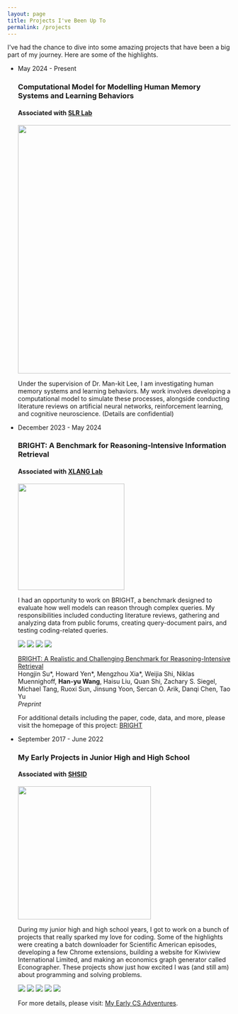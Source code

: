 ```yaml
---
layout: page
title: Projects I've Been Up To
permalink: /projects
---
```


<link rel="stylesheet" href="/assets/css/list.css">

<p>I've had the chance to dive into some amazing projects that have been a big part of my journey. Here are some of the highlights.</p>

<ul class="timeline">
  <li class="timeline-event">
    <label class="timeline-event-icon"></label>
    <div class="timeline-event-copy">
      <p class="timeline-event-thumbnail">May 2024 - Present</p>
      <h3>Computational Model for Modelling Human Memory Systems and Learning Behaviors</h3>
      <h4>Associated with <a href="https://slrlab.edu.hku.hk/"><b>SLR Lab</b></a></h4>
      <img src="/assets/img/slr.png" style="height:14vh;">
      <p>Under the supervision of Dr. Man-kit Lee, I am investigating human memory systems and learning behaviors. My work involves developing a computational model to simulate these processes, alongside conducting literature reviews on artificial neural networks, reinforcement learning, and cognitive neuroscience. (Details are confidential)</p>
    </div>
  </li>
  <li class="timeline-event">
    <label class="timeline-event-icon"></label>
    <div class="timeline-event-copy">
      <p class="timeline-event-thumbnail">December 2023 - May 2024</p>
      <h3>BRIGHT: A Benchmark for Reasoning-Intensive Information Retrieval</h3>
      <h4>Associated with <a href="https://www.xlang.ai/"><b>XLANG Lab</b></a></h4>
      <img src="/assets/img/xlang.png" style="height:6vh;">
      <p>I had an opportunity to work on BRIGHT, a benchmark designed to evaluate how well models can reason through complex queries. My responsibilities included conducting literature reviews, gathering and analyzing data from public forums, creating query-document pairs, and testing coding-related queries.</p>
      <div class="scroll-container project">
        <img src="/assets/img/BRIGHT1.png">
        <img src="/assets/img/BRIGHT2.png">
        <img src="/assets/img/BRIGHT4.png">
        <img src="/assets/img/BRIGHT5.png">
      </div>
      <p><a href="https://arxiv.org/abs/2407.12883">BRIGHT: A Realistic and Challenging Benchmark for Reasoning-Intensive Retrieval</a><br>Hongjin Su*, Howard Yen*, Mengzhou Xia*, Weijia Shi, Niklas Muennighoff, <b>Han-yu Wang</b>, Haisu Liu, Quan Shi, Zachary S. Siegel, Michael Tang, Ruoxi Sun, Jinsung Yoon, Sercan O. Arik, Danqi Chen, Tao Yu<br><i>Preprint</i></p>
      <p>For additional details including the paper, code, data, and more, please visit the homepage of this project: <a href="https://brightbenchmark.github.io/">BRIGHT</a></p>
    </div>
  </li>
  <li class="timeline-event">
    <label class="timeline-event-icon"></label>
    <div class="timeline-event-copy">
      <p class="timeline-event-thumbnail">September 2017 - June 2022</p>
      <h3>My Early Projects in Junior High and High School</h3>
      <h4>Associated with <a href="https://www.shsid.org/"><b>SHSID</b></a></h4>
      <div class="image-wrapper">
          <img src="/assets/img/shsid.png" style="height:7.5vh;">
      </div>
      <p>During my junior high and high school years, I got to work on a bunch of projects that really sparked my love for coding. Some of the highlights were creating a batch downloader for Scientific American episodes, developing a few Chrome extensions, building a website for Kiwiview International Limited, and making an economics graph generator called Econographer. These projects show just how excited I was (and still am) about programming and solving problems.</p>
      <div class="scroll-container project">
        <img src="/assets/img/econographer1.png">
        <img src="/assets/img/musicdownloader3.jpg">
        <img src="/assets/img/chromeextension1.png">
        <img src="/assets/img/safetcher1.jpg">
        <img src="/assets/img/24.png">
      </div>
      <p>For more details, please visit: <a href="https://henryhyw.github.io/early.html">My Early CS Adventures</a>.</p>
    </div>
  </li>
</ul>  